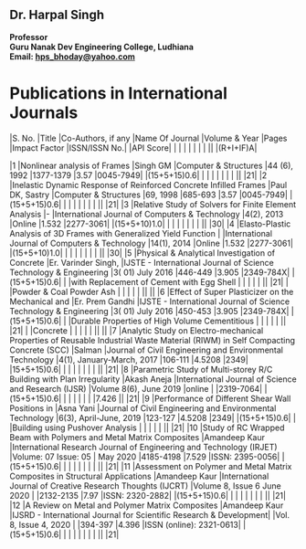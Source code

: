 ## Dr. Harpal Singh
**Professor**  
**Guru Nanak Dev Engineering College, Ludhiana**  
**Email: hps_bhoday@yahoo.com**

# Publications in International Journals
|S. No.	|Title	|Co-Authors, if any	|Name Of Journal	|Volume & Year	|Pages	|Impact Factor	|ISSN/ISSN No.|		|API Score|
|	|	|	|	|	|	|	||		|(R+I+IF)A|

|1	|Nonlinear analysis of Frames	|Singh GM	|Computer & Structures	|44 (6), 1992	|1377-1379	|3.57	|0045-7949|		|(15+5+15)0.6|
|	|	|	|	|	|	|	||		|21|
|2	|Inelastic Dynamic Response of Reinforced Concrete Infilled Frames	|Paul DK, Sastry	|Computer & Structures	|69, 1998	|685-693	|3.57	|0045-7949|		|(15+5+15)0.6|
|	|	|	|	|	|	|	||		|21|
|3	|Relative Study of Solvers for Finite Element Analysis	|-	|International Journal of Computers & Technology	|4(2), 2013	|Online	|1.532	|2277-3061|		|(15+5+10)1.0|
|	|	|	|	|	|	|	||		|30|
|4	|Elasto-Plastic Analysis of 3D Frames with Generalized Yield Function	|	|International Journal of Computers & Technology	|14(1), 2014	|Online	|1.532	|2277-3061|		|(15+5+10)1.0|
|	|	|	|	|	|	|	||		|30|
|5	|Physical & Analytical Investigation of Concrete	|Er. Varinder Singh,	|IJSTE - International Journal of Science Technology & Engineering  	|3( 01) July 2016	|446-449	|3.905	|2349-784X|		|(15+5+15)0.6|
|	|with Replacement of Cement with Egg Shell	|	|	|	|	|	||		|21|
|	|Powder & Coal Powder Ash	|	|	|	|	|	||		||
|6	|Effect of Super Plasticizer on the Mechanical and	|Er. Prem Gandhi	|IJSTE - International Journal of Science Technology & Engineering	|3( 01) July 2016	|450-453	|3.905	|2349-784X|		|(15+5+15)0.6|
|	|Durable Properties of High Volume Cementitious	|	|	|	|	|	||		|21|
|	|Concrete	|	|	|	|	|	||		||
|7	|Analytic Study on Electro-mechanical Properties of Reusable Industrial Waste Material (RIWM) in Self Compacting Concrete (SCC)	|Salman	|Journal of Civil Engineering and Environmental Technology	|4(1), January-March, 2017	|106-111	|4.5208	|2349|		|15+5+15)0.6|
|	|	|	|	|	|	|	||		|21|
|8	|Parametric Study of Multi-storey R/C Building with Plan Irregularity	|Akash Aneja	|International Journal of Science and Research (IJSR)	|Volume 8(6), June 2019	|online	|	|2319-7064|		|(15+5+15)0.6|
|	|	|	|	|	|	|7.426	||		|21|
|9	|Performance of Different Shear Wall Positions in	|Asna Yani	|Journal of Civil Engineering and Environmental Technology	|6(3), April-June, 2019	|123-127	|4.5208	|2349|		|(15+5+15)0.6|
|	|Building using Pushover Analysis	|	|	|	|	|	||		|21|
|10	|Study of RC Wrapped Beam with Polymers and Metal Matrix Composites	|Amandeep Kaur	|International Research Journal of Engineering and Technology (IRJET) 	|Volume: 07 Issue: 05 | May 2020	|4185-4198	|7.529	|ISSN: 2395-0056|		|(15+5+15)0.6|
|	|	|	|	|	|	|	||		|21|
|11	|Assessment on Polymer and Metal Matrix Composites in Structural Applications	|Amandeep Kaur	|International Journal of Creative Research Thoughts (IJCRT) 	|Volume 8, Issue 6 June 2020 | 	|2132-2135	|7.97	|ISSN: 2320-2882|		|(15+5+15)0.6|
|	|	|	|	|	|	|	||		|21|
|12	|A Review on Metal and Polymer Matrix Composites	|Amandeep Kaur	|IJSRD - International Journal for Scientific Research & Development| 	|Vol. 8, Issue 4, 2020 | 	|394-397	|4.396	|ISSN (online): 2321-0613|		|(15+5+15)0.6|
|	|	|	|	|	|	|	||		|21|
